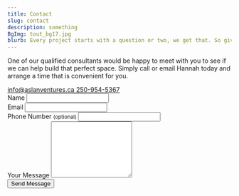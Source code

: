 ```yaml
---
title: Contact
slug: contact
description: something
BgImg: tout_bg17.jpg
blurb: Every project starts with a question or two, we get that. So give us a call & we can have a quick chat!
---
```


<main class="contact">
  <div class="wrapper">
    <p class="openingLine">One of our qualified consultants would be happy to meet with you to see if we can help build that perfect space. Simply call or email Hannah today and arrange a time that is convenient for you.</p>
    <div class="formContainer">
      <div class="contactDetails">
        <a class="email" href="mailto:info@aslanventures.ca">
          <i class="fas fa-envelope"></i>
          <span>info@aslanventures.ca</span>
        </a>
        <a href="tel:250-954-5367">
          <i class="fas fa-phone"></i>
          <span>250-954-5367</span>
        </a>
      </div>
      <form id="estimate" method="post" action="">
        <div class="other field">
          <label for="name field">Name</label>
          <input type="text" id="name" name="name" required />
        </div>
        <div class="other field">
          <label for="email">Email</label>
          <input type="email" id="email" name="email" required />
        </div>
        <div class="other field">
          <label for="phone">Phone Number <small>(optional)</small></label>
          <input type="phone" id="phone" name="phone" />
        </div>
        <div class="other field">
          <label for="message">Your Message</label>
          <textarea id="message" name="message" rows="8" required ></textarea>
        </div>
        <input type="submit" class="btn-primary" value="Send Message" />
      </form>
    </div>
  </div>
</main>

